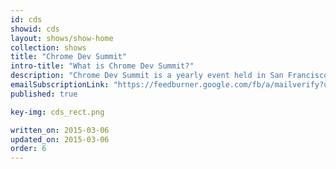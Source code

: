 ```yaml
---
id: cds
showid: cds
layout: shows/show-home
collection: shows
title: "Chrome Dev Summit"
intro-title: "What is Chrome Dev Summit?"
description: "Chrome Dev Summit is a yearly event held in San Francisco where engineers on the Chrome team talk about what they've been working and the topics they're passionate about."
emailSubscriptionLink: "https://feedburner.google.com/fb/a/mailverify?uri=ChromeDevSummit&amp;loc=en_US"
published: true

key-img: cds_rect.png

written_on: 2015-03-06
updated_on: 2015-03-06
order: 6
---
```

